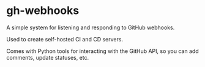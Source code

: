 # gh-webhooks
A simple system for listening and responding to GitHub webhooks.

Used to create self-hosted CI and CD servers.

Comes with Python tools for interacting with the GitHub API, so you can add comments, update statuses, etc.
